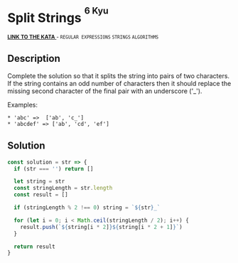 <h1>Split Strings <sup><sup>6 Kyu</sup></sup></h1>

<sup>
  <a href="https://www.codewars.com/kata/515de9ae9dcfc28eb6000001">
    <strong>LINK TO THE KATA</strong>
  </a> - <code>REGULAR EXPRESSIONS</code> <code>STRINGS</code> <code>ALGORITHMS</code>
</sup>

## Description

Complete the solution so that it splits the string into pairs of two characters. If the string contains an odd number of characters then it should replace the missing second character of the final pair with an underscore ('\_').

Examples:

```
* 'abc' =>  ['ab', 'c_']
* 'abcdef' => ['ab', 'cd', 'ef']
```

## Solution

```javascript
const solution = str => {
  if (str === '') return []

  let string = str
  const stringLength = str.length
  const result = []

  if (stringLength % 2 !== 0) string = `${str}_`

  for (let i = 0; i < Math.ceil(stringLength / 2); i++) {
    result.push(`${string[i * 2]}${string[i * 2 + 1]}`)
  }

  return result
}
```
